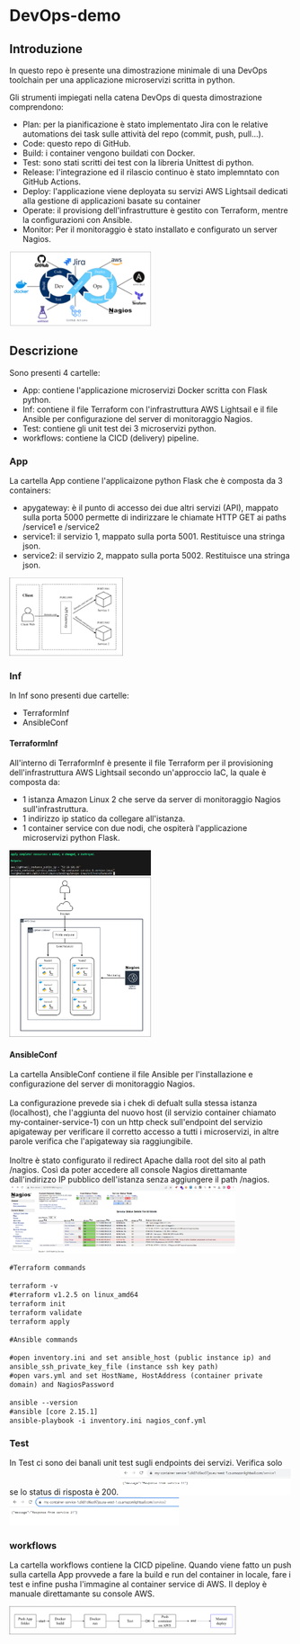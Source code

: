 # DevOps-demo

<h2> Introduzione </h2>
In questo repo è presente una dimostrazione minimale di una DevOps toolchain per una applicazione microservizi scritta in python.

Gli strumenti impiegati nella catena DevOps di questa dimostrazione comprendono:

- Plan: per la pianificazione è stato implementato Jira con le relative automations dei task sulle attività del repo (commit, push, pull...).
- Code: questo repo di GitHub.
- Build: i container vengono buildati con Docker.
- Test: sono stati scritti dei test con la libreria Unittest di python.
- Release: l'integrazione ed il rilascio continuo è stato implemntato con GitHub Actions.
- Deploy: l'applicazione viene deployata su servizi AWS Lightsail dedicati alla gestione di applicazioni basate su container
- Operate: il provisiong dell'infrastrutture è gestito con Terraform, mentre la configurazioni con Ansible.
- Monitor: Per il monitoraggio è stato installato e configurato un server Nagios.


 <img src="Img/DevOpsToolChainFlow.png" width="50%">

<h2> Descrizione</h2>
Sono presenti 4 cartelle:

- App: contiene l'applicazione microservizi Docker scritta con Flask python.
- Inf: contiene il file Terraform con l'infrastruttura AWS Lightsail e il file Ansible per configurazione del server di monitoraggio Nagios.
- Test: contiene gli unit test dei 3 microservizi python.
- workflows: contiene la CICD (delivery) pipeline.

<h3> App </h3>
La cartella App contiene l'applicaizone python Flask che è composta da 3 containers:

- apygateway: è il punto di accesso dei due altri servizi (API), mappato sulla porta 5000 permette di indirizzare le chiamate HTTP GET ai paths /service1 e /service2
- service1: il servizio 1, mappato sulla porta 5001. Restituisce una stringa json.
- service2: il servizio 2, mappato sulla porta 5002. Restituisce una stringa json.

<img src="Img/MicroserviceDiagram.png" width="40%">

<h3> Inf </h3>
In Inf sono presenti due cartelle:

- TerraformInf
- AnsibleConf


<h4> TerraformInf </h4>

All'interno di TerraformInf è presente il file Terraform per il provisioning dell'infrastruttura AWS Lightsail secondo un'approccio IaC, la quale è composta da:
- 1 istanza Amazon Linux 2 che serve da server di monitoraggio Nagios sull'infrastruttura.
- 1 indirizzo ip statico da collegare all'istanza.
- 1 container service con due nodi, che ospiterà l'applicazione microservizi python Flask.
 <img src="Img/TerraformApply.png" width="50%">
  <img src="Img/InfAWS.png" width="50%">

<h4> AnsibleConf </h4>

La cartella AnsibleConf contiene il file Ansible per l'installazione e configurazione del server di monitoraggio Nagios. <br>
<br>
La configurazione prevede sia i chek di defualt sulla stessa istanza (localhost), che l'aggiunta del nuovo host (il servizio container chiamato my-container-service-1) con un http check sull'endpoint del servizio apigateway per verificare il corretto accesso a tutti i microservizi, in altre parole verifica che l'apigateway sia raggiungibile. <br>
<br>
Inoltre è stato configurato il redirect Apache dalla root del sito al path /nagios. Così da poter accedere all console Nagios direttamante dall'indirizzo IP pubblico dell'istanza senza aggiungere il path /nagios. <br>
  <img src="Img/Nagios.png" width="80%">
```
#Terraform commands

terraform -v
#terraform v1.2.5 on linux_amd64
terraform init
terraform validate
terraform apply

#Ansible commands

#open inventory.ini and set ansible_host (public instance ip) and ansible_ssh_private_key_file (instance ssh key path)
#open vars.yml and set HostName, HostAddress (container private domain) and NagiosPassword

ansible --version
#ansible [core 2.15.1]
ansible-playbook -i inventory.ini nagios_conf.yml
```
<h3> Test </h3>
In Test ci sono dei banali unit test sugli endpoints dei servizi. Verifica solo se lo status di risposta è 200.
  <img src="Img/Service1.png" width="60%">
    <img src="Img/Service2.png" width="60%">

<h3> workflows </h3>

La cartella workflows contiene la CICD pipeline. Quando viene fatto un push sulla cartella App provvede a fare la build e run del container in locale, fare i test e infine pusha l'immagine al container service di AWS.
Il deploy è manuale direttamante su console AWS.

  <img src="Img/CICDGitHubAction.png" width="80%">






  
